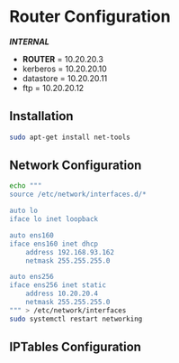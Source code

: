 # Router Configuration
***INTERNAL***
- **ROUTER** = 10.20.20.3
- kerberos = 10.20.20.10
- datastore = 10.20.20.11
- ftp = 10.20.20.12
## Installation
```sh
sudo apt-get install net-tools
```
## Network Configuration
```sh
echo """
source /etc/network/interfaces.d/*

auto lo
iface lo inet loopback

auto ens160
iface ens160 inet dhcp
    address 192.168.93.162
    netmask 255.255.255.0

auto ens256
iface ens256 inet static
    address 10.20.20.4
    netmask 255.255.255.0
""" > /etc/network/interfaces
sudo systemctl restart networking
```
## IPTables Configuration
```sh

```

